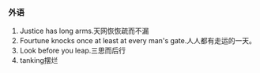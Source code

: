 ### 外语

1. Justice has long arms.天网恢恢疏而不漏
2. Fourtune knocks once at least at every man's gate.人人都有走运的一天。
3. Look before you leap.三思而后行
4. tanking摆烂
